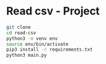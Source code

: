 # Read csv - Project

 ```sh
 git clone
 cd read-csv
 python3 -m venv env
 source env/bin/activate
 pip3 install -r requirements.txt
 python3 main.py
 ```